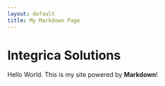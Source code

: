 ```yaml
---
layout: default
title: My Markdown Page
---
```


# Integrica Solutions

Hello World. This is my site powered by **Markdown**!
